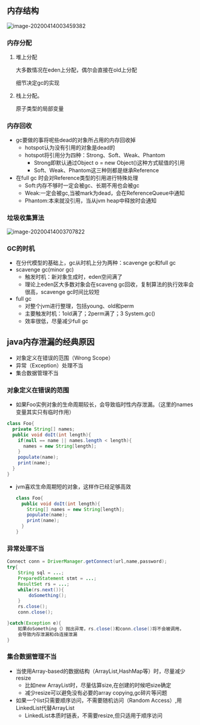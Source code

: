 ## 内存结构

![image-20200414003459382](image/image-20200414003459382.png)

### 内存分配

1. 堆上分配

   大多数情况在eden上分配，偶尔会直接在old上分配

   细节决定gc的实现  

2. 栈上分配。

   原子类型的局部变量

### 内存回收

- gc要做的事将呢些dead的对象所占用的内存回收掉
  - hotspot认为没有引用的对象是dead的
  - hotspot将引用分为四种：Strong、Soft、Weak、Phantom
    - Strong即默认通过Object o = new Object()这种方式赋值的引用
    - Soft、Weak、Phantom这三种则都是继承Reference  
- 在full gc 时会对Reference类型的引用进行特殊处理
  - Soft:内存不够时一定会被gc、长期不用也会被gc
  - Weak:一定会被gc,当被mark为dead，会在ReferenceQueue中通知
  - Phantom:本来就没引用，当从jvm heap中释放时会通知   

### 垃圾收集算法

![image-20200414003707822](image/image-20200414003707822.png)

### GC的时机

- 在分代模型的基础上，gc从时机上分为两种：scavenge gc和full gc
- scavenge gc(minor gc)
  - 触发时机：新对象生成时，eden空间满了
  - 理论上eden区大多数对象会在scaveng gc回收，复制算法的执行效率会很高，scavenge gc时间比较短
- full gc
  - 对整个jvm进行整理，包括young、old和perm
  - 主要触发时机：1old满了；2perm满了；3 System.gc()
  - 效率很低，尽量减少full gc

## java内存泄漏的经典原因

- 对象定义在错误的范围（Wrong Scope）
- 异常（Exception）处理不当
- 集合数据管理不当

### 对象定义在错误的范围

- 如果Foo实例对象的生命周期较长，会导致临时性内存泄漏。（这里的names变量其实只有临时作用）

```java
class Foo{
  private String[] names;
  public void doIt(int length){
    if(null == name || names.length < length){
      names = new String[length];
    }
    populate(name);
    print(name);
  }
}
```

- jvm喜欢生命周期短的对象，这样作已经足够高效

  ```java
  class Foo{
    public void doIt(int length){
      String[] names = new String[length];
      populate(name);
      print(name);
    }
  }
  ```

### 异常处理不当

```java
Connect conn = DriverManager.getConnect(url,name,password);
try{
	String sql = ...;
	PreparedStatement stmt = ...;
	ResultSet rs = ...;
	while(rs.next()){
		doSomething();
	}
	rs.close();
	conn.close();

}catch(Exception e){
	如果doSomething（）抛出异常，rs.close()和conn.close()将不会被调用，
	会导致内存泄漏和db连接泄漏
}
```

### 集合数据管理不当

- 当使用Array-based的数据结构（ArrayList,HashMap等）时，尽量减少resize
  - 比如new ArrayList时，尽量估算size,在创建的时候吧size确定
  - 减少resize可以避免没有必要的array copying,gc碎片等问题
- 如果一个list只需要顺序访问，不需要随机访问（Random Access）,用LinkedList代替ArrayList
  - LinkedList本质时链表，不需要resize,但只适用于顺序访问